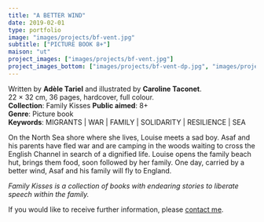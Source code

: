 ```yaml
---
title: "A BETTER WIND"
date: 2019-02-01
type: portfolio
image: "images/projects/bf-vent.jpg"
subtitle: ["PICTURE BOOK 8+"]
maison: "ut"
project_images: ["images/projects/bf-vent.jpg"]
project_images_bottom: ["images/projects/bf-vent-dp.jpg", "images/projects/bf-vent-dp2.jpg", "images/projects/bf-vent-dp3.jpg"]
---
```


Written by **Adèle Tariel** and illustrated by **Caroline Taconet**.   
22 × 32 cm, 36 pages, hardcover, full colour.  
**Collection**: Family Kisses 
**Public aimed**: 8+   
**Genre**: Picture book      
**Keywords**: MIGRANTS | WAR | FAMILY | SOLIDARITY | RESILIENCE | SEA   


On the North Sea shore where she lives, Louise meets a sad boy. 
Asaf and his parents have fled war and are camping in the woods waiting to cross the English Channel 
in search of a dignified life.
Louise opens the family beach hut, brings them food, soon followed by her family.
One day, carried by a better wind, Asaf and his family will fly to England.      




*Family Kisses is a collection of books with endearing stories to liberate speech within the family.*




If you would like to receive further information, please [contact me](mailto:melanie.guillaumin.edition@gmail.com).


